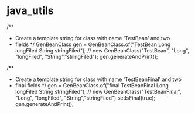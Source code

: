 # java_utils

/**
* Create a template string for class with name 'TestBean' and two
* fields
*/
GenBeanClass gen = GenBeanClass.of("TestBean Long longFiled String stringFiled");
// new GenBeanClass("TestBean", "Long", "longFiled", "String","stringFiled");
gen.generateAndPrint();


/**
* Create a template string for class with name 'TestBeanFinal' and two
* final fields
*/
gen = GenBeanClass.of("final TestBeanFinal Long longFiled String stringFiled");
// new GenBeanClass("TestBeanFinal", "Long", "longFiled", "String","stringFiled").setIsFinal(true);
gen.generateAndPrint();
